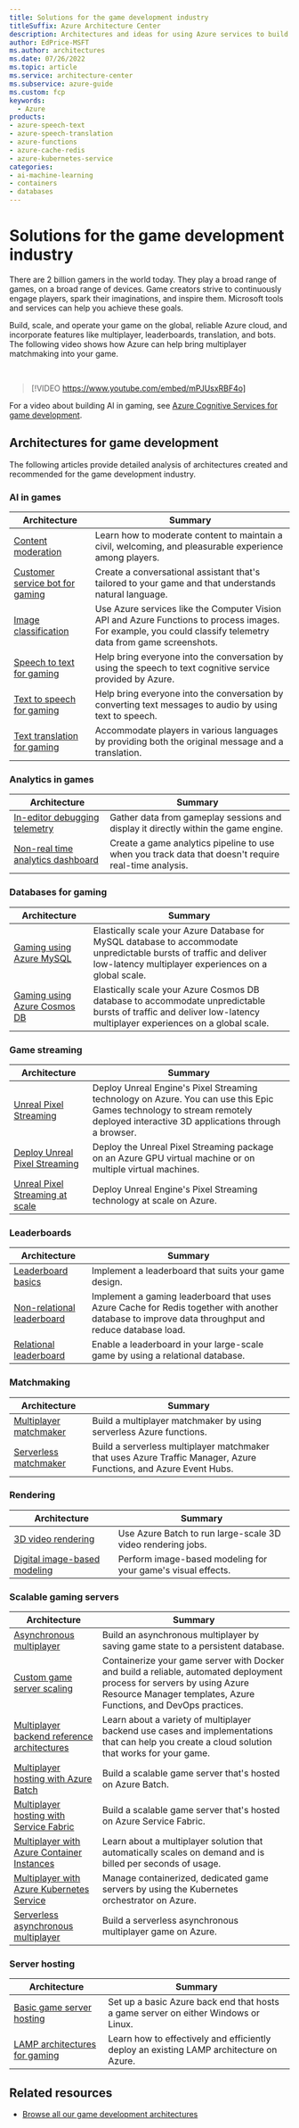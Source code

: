 ```yaml
---
title: Solutions for the game development industry 
titleSuffix: Azure Architecture Center
description: Architectures and ideas for using Azure services to build solutions in the game development industry.
author: EdPrice-MSFT
ms.author: architectures
ms.date: 07/26/2022
ms.topic: article
ms.service: architecture-center
ms.subservice: azure-guide
ms.custom: fcp 
keywords:
  - Azure
products:
- azure-speech-text
- azure-speech-translation
- azure-functions
- azure-cache-redis
- azure-kubernetes-service
categories:
- ai-machine-learning
- containers
- databases
---
```


# Solutions for the game development industry

There are 2 billion gamers in the world today. They play a broad range of games, on a broad range of devices. Game creators strive to continuously engage players, spark their imaginations, and inspire them. Microsoft tools and services can help you achieve these goals. 

Build, scale, and operate your game on the global, reliable Azure cloud, and incorporate features like multiplayer, leaderboards, translation, and bots. The following video shows how Azure can help bring multiplayer matchmaking into your game.

<br>

> [!VIDEO https://www.youtube.com/embed/mPJUsxRBF4o]

For a video about building AI in gaming, see [Azure Cognitive Services for game development](https://youtu.be/dG57AYkWFB0).

## Architectures for game development

The following articles provide detailed analysis of architectures created and recommended for the game development industry.

### AI in games

| Architecture | Summary | 
| ------- | ------- | 
|[Content moderation](/gaming/azure/reference-architectures/cognitive-content-moderation?toc=%2fazure%2farchitecture%2ftoc.json&bc=%2fazure%2farchitecture%2fbread%2ftoc.json)|Learn how to moderate content to maintain a civil, welcoming, and pleasurable experience among players.|
|[Customer service bot for gaming](/gaming/azure/reference-architectures/cognitive-css-bot?toc=%2fazure%2farchitecture%2ftoc.json&bc=%2fazure%2farchitecture%2fbread%2ftoc.json)|Create a conversational assistant that's tailored to your game and that understands natural language. |
|[Image classification](/azure/architecture/example-scenario/ai/intelligent-apps-image-processing)|Use Azure services like the Computer Vision API and Azure Functions to process images. For example, you could classify telemetry data from game screenshots. |
|[Speech to text for gaming](/gaming/azure/reference-architectures/cognitive-speech-to-text?toc=%2fazure%2farchitecture%2ftoc.json&bc=%2fazure%2farchitecture%2fbread%2ftoc.json)|Help bring everyone into the conversation by using the speech to text cognitive service provided by Azure.|
|[Text to speech for gaming](/gaming/azure/reference-architectures/cognitive-text-to-speech?toc=%2fazure%2farchitecture%2ftoc.json&bc=%2fazure%2farchitecture%2fbread%2ftoc.json)|Help bring everyone into the conversation by converting text messages to audio by using text to speech.|
|[Text translation for gaming](/gaming/azure/reference-architectures/cognitive-text-translation?toc=%2fazure%2farchitecture%2ftoc.json&bc=%2fazure%2farchitecture%2fbread%2ftoc.json)|Accommodate players in various languages by providing both the original message and a translation.|

### Analytics in games

| Architecture | Summary |
| ------- | ------- | 
|[In-editor debugging telemetry](/gaming/azure/reference-architectures/analytics-in-editor-debugging?toc=%2fazure%2farchitecture%2ftoc.json&bc=%2fazure%2farchitecture%2fbread%2ftoc.json)|Gather data from gameplay sessions and display it directly within the game engine.|
|[Non-real time analytics dashboard](/gaming/azure/reference-architectures/analytics-non-real-time-dashboard?toc=%2fazure%2farchitecture%2ftoc.json&bc=%2fazure%2farchitecture%2fbread%2ftoc.json)|Create a game analytics pipeline to use when you track data that doesn't require real-time analysis.|

### Databases for gaming

| Architecture | Summary | 
| ------- | ------- | 
|[Gaming using Azure MySQL](/azure/architecture/solution-ideas/articles/gaming-using-azure-database-for-mysql)|Elastically scale your Azure Database for MySQL database to accommodate unpredictable bursts of traffic and deliver low-latency multiplayer experiences on a global scale.|
|[Gaming using Azure Cosmos DB](/azure/architecture/solution-ideas/articles/gaming-using-cosmos-db)|Elastically scale your Azure Cosmos DB database to accommodate unpredictable bursts of traffic and deliver low-latency multiplayer experiences on a global scale.|

### Game streaming

| Architecture | Summary | 
| ------- | ------- | 
|[Unreal Pixel Streaming](/gaming/azure/reference-architectures/unreal-pixel-streaming-in-azure?toc=%2fazure%2farchitecture%2ftoc.json&bc=%2fazure%2farchitecture%2fbread%2ftoc.json)|Deploy Unreal Engine's Pixel Streaming technology on Azure. You can use this Epic Games technology to stream remotely deployed interactive 3D applications through a browser.|
|[Deploy Unreal Pixel Streaming](/gaming/azure/reference-architectures/unreal-pixel-streaming-deploying?toc=%2fazure%2farchitecture%2ftoc.json&bc=%2fazure%2farchitecture%2fbread%2ftoc.json)|Deploy the Unreal Pixel Streaming package on an Azure GPU virtual machine or on multiple virtual machines. |
|[Unreal Pixel Streaming at scale](/gaming/azure/reference-architectures/unreal-pixel-streaming-at-scale?toc=%2fazure%2farchitecture%2ftoc.json&bc=%2fazure%2farchitecture%2fbread%2ftoc.json)|Deploy Unreal Engine's Pixel Streaming technology at scale on Azure.|

### Leaderboards

| Architecture | Summary | 
| ------- | ------- | 
|[Leaderboard basics](/gaming/azure/reference-architectures/leaderboard?toc=%2fazure%2farchitecture%2ftoc.json&bc=%2fazure%2farchitecture%2fbread%2ftoc.json)|Implement a leaderboard that suits your game design.|
|[Non-relational leaderboard](/gaming/azure/reference-architectures/leaderboard-non-relational?toc=%2fazure%2farchitecture%2ftoc.json&bc=%2fazure%2farchitecture%2fbread%2ftoc.json)|Implement a gaming leaderboard that uses Azure Cache for Redis together with another database to improve data throughput and reduce database load.|
|[Relational leaderboard](/gaming/azure/reference-architectures/leaderboard-relational?toc=%2fazure%2farchitecture%2ftoc.json&bc=%2fazure%2farchitecture%2fbread%2ftoc.json)|Enable a leaderboard in your large-scale game by using a relational database.|

### Matchmaking

| Architecture | Summary | 
| ------- | ------- | 
|[Multiplayer matchmaker](/gaming/azure/reference-architectures/multiplayer-matchmaker?toc=%2fazure%2farchitecture%2ftoc.json&bc=%2fazure%2farchitecture%2fbread%2ftoc.json)|Build a multiplayer matchmaker by using serverless Azure functions.|
|[Serverless matchmaker](/gaming/azure/reference-architectures/multiplayer-matchmaker-serverless?toc=%2fazure%2farchitecture%2ftoc.json&bc=%2fazure%2farchitecture%2fbread%2ftoc.json)|Build a serverless multiplayer matchmaker that uses Azure Traffic Manager, Azure Functions, and Azure Event Hubs.|

### Rendering

| Architecture | Summary | 
| ------- | ------- | 
|[3D video rendering](/azure/architecture/example-scenario/infrastructure/video-rendering)|Use Azure Batch to run large-scale 3D video rendering jobs.|
|[Digital image-based modeling](/azure/architecture/example-scenario/infrastructure/image-modeling)|Perform image-based modeling for your game's visual effects.|

### Scalable gaming servers

| Architecture | Summary |
| ------- | ------- | 
|[Asynchronous multiplayer](/gaming/azure/reference-architectures/multiplayer-asynchronous?toc=%2fazure%2farchitecture%2ftoc.json&bc=%2fazure%2farchitecture%2fbread%2ftoc.json)|Build an asynchronous multiplayer by saving game state to a persistent database. |
|[Custom game server scaling](/gaming/azure/reference-architectures/multiplayer-custom-server-scaling?toc=%2fazure%2farchitecture%2ftoc.json&bc=%2fazure%2farchitecture%2fbread%2ftoc.json)|Containerize your game server with Docker and build a reliable, automated deployment process for servers by using Azure Resource Manager templates, Azure Functions, and DevOps practices.|
|[Multiplayer backend reference architectures](/gaming/azure/reference-architectures/multiplayer?toc=%2fazure%2farchitecture%2ftoc.json&bc=%2fazure%2farchitecture%2fbread%2ftoc.json)|Learn about a variety of multiplayer backend use cases and implementations that can help you create a cloud solution that works for your game.|
|[Multiplayer hosting with Azure Batch](/gaming/azure/reference-architectures/multiplayer-synchronous-batch?toc=%2fazure%2farchitecture%2ftoc.json&bc=%2fazure%2farchitecture%2fbread%2ftoc.json)|Build a scalable game server that's hosted on Azure Batch.|
|[Multiplayer hosting with Service Fabric](/gaming/azure/reference-architectures/multiplayer-synchronous?toc=%2Fazure%2Farchitecture%2Ftoc.json&bc=%2Fazure%2Farchitecture%2Fbread%2Ftoc.json)|Build a scalable game server that's hosted on Azure Service Fabric.|
|[Multiplayer with Azure Container Instances](/gaming/azure/reference-architectures/multiplayer-synchronous-aci?toc=%2fazure%2farchitecture%2ftoc.json&bc=%2fazure%2farchitecture%2fbread%2ftoc.json)|Learn about a multiplayer solution that automatically scales on demand and is billed per seconds of usage.|
|[Multiplayer with Azure Kubernetes Service](/gaming/azure/reference-architectures/multiplayer-synchronous-aks?toc=%2fazure%2farchitecture%2ftoc.json&bc=%2fazure%2farchitecture%2fbread%2ftoc.json)|Manage containerized, dedicated game servers by using the Kubernetes orchestrator on Azure.|
|[Serverless asynchronous multiplayer](/gaming/azure/reference-architectures/multiplayer-asynchronous-serverless?toc=%2fazure%2farchitecture%2ftoc.json&bc=%2fazure%2farchitecture%2fbread%2ftoc.json)|Build a serverless asynchronous multiplayer game on Azure.|

### Server hosting

| Architecture | Summary | 
| ------- | ------- | 
|[Basic game server hosting](/gaming/azure/reference-architectures/multiplayer-basic-game-server-hosting?toc=%2fazure%2farchitecture%2ftoc.json&bc=%2fazure%2farchitecture%2fbread%2ftoc.json)|Set up a basic Azure back end that hosts a game server on either Windows or Linux.|
|[LAMP architectures for gaming](/gaming/azure/reference-architectures/general-purpose-lamp?toc=%2fazure%2farchitecture%2ftoc.json&bc=%2fazure%2farchitecture%2fbread%2ftoc.json)|Learn how to  effectively and efficiently deploy an existing LAMP architecture on Azure.|

## Related resources

- [Browse all our game development architectures](/azure/architecture/browse/?terms=game)
